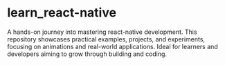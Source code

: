 # learn_react-native
A hands-on journey into mastering react-native development. This repository showcases practical examples, projects, and experiments, focusing on animations and real-world applications. Ideal for learners and developers aiming to grow through building and coding.
